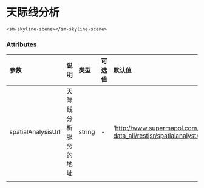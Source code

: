 

# 天际线分析



<sm-iframe src="http://support.supermap.com.cn:8090/webglTest/examples/component/examples/vue_skyline.html"></sm-iframe>

```vue
<sm-skyline-scene></sm-skyline-scene>
```

### Attributes

| 参数               | 说明                 | 类型   | 可选值 | 默认值                                                       |
| :----------------- | :------------------- | :----- | :----- | :----------------------------------------------------------- |
| spatialAnalysisUrl | 天际线分析服务的地址 | string | -      | 'http://www.supermapol.com/realspace/services/spatialAnalysis-data_all/restjsr/spatialanalyst/geometry/3d/skylinesectorbody.json' |
|                    |                      |        |        |                                                              |

